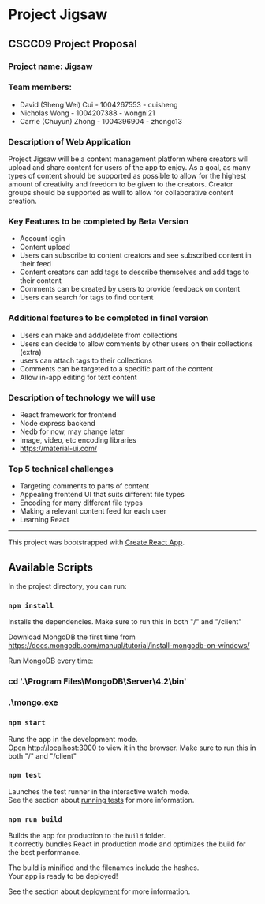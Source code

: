 # Project Jigsaw
## CSCC09 Project Proposal

### Project name: Jigsaw

### Team members:
- David (Sheng Wei) Cui - 1004267553 - cuisheng
- Nicholas Wong - 1004207388 - wongni21
- Carrie (Chuyun) Zhong - 1004396904 - zhongc13

### Description of Web Application

Project Jigsaw will be a content management platform where creators will upload and share content for users of the app to enjoy. As a goal, as many types of content should be supported as possible to allow for the highest amount of creativity and freedom to be given to the creators. Creator groups should be supported as well to allow for collaborative content creation.

### Key Features to be completed by Beta Version
- Account login
- Content upload
- Users can subscribe to content creators and see subscribed content in their feed
- Content creators can add tags to describe themselves and add tags to their content
- Comments can be created by users to provide feedback on content
- Users can search for tags to find content

### Additional features to be completed in final version
- Users can make and add/delete from collections
- Users can decide to allow comments by other users on their collections (extra)
- users can attach tags to their collections
- Comments can be targeted to a specific part of the content
- Allow in-app editing for text content

### Description of technology we will use
- React framework for frontend
- Node express backend
- Nedb for now, may change later
- Image, video, etc encoding libraries
- https://material-ui.com/

### Top 5 technical challenges
- Targeting comments to parts of content
- Appealing frontend UI that suits different file types
- Encoding for many different file types
- Making a relevant content feed for each user
- Learning React

--------------------------------------------------------------------------------
This project was bootstrapped with [Create React App](https://github.com/facebook/create-react-app).

## Available Scripts

In the project directory, you can run:

### `npm install`

Installs the dependencies.
Make sure to run this in both "/" and "/client"

Download MongoDB the first time from https://docs.mongodb.com/manual/tutorial/install-mongodb-on-windows/

Run MongoDB every time:
### cd '.\Program Files\MongoDB\Server\4.2\bin\'
### .\mongo.exe

### `npm start`

Runs the app in the development mode.<br />
Open [http://localhost:3000](http://localhost:3000) to view it in the browser.
Make sure to run this in both "/" and "/client"

### `npm test`

Launches the test runner in the interactive watch mode.<br />
See the section about [running tests](https://facebook.github.io/create-react-app/docs/running-tests) for more information.

### `npm run build`

Builds the app for production to the `build` folder.<br />
It correctly bundles React in production mode and optimizes the build for the best performance.

The build is minified and the filenames include the hashes.<br />
Your app is ready to be deployed!

See the section about [deployment](https://facebook.github.io/create-react-app/docs/deployment) for more information.
